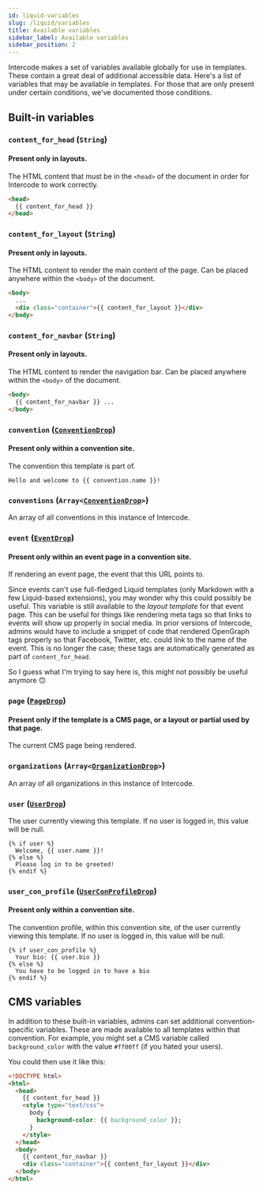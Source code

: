 ```yaml
---
id: liquid-variables
slug: /liquid/variables
title: Available variables
sidebar_label: Available variables
sidebar_position: 2
---
```


Intercode makes a set of variables available globally for use in templates. These contain a great deal of additional
accessible data. Here's a list of variables that may be available in templates. For those that are only present under
certain conditions, we've documented those conditions.

## Built-in variables

### `content_for_head` (`String`)

#### Present only in layouts.

The HTML content that must be in the `<head>` of the document in order for Intercode to work correctly.

```html title="The <head> tag in a layout"
<head>
  {{ content_for_head }}
</head>
```

### `content_for_layout` (`String`)

#### Present only in layouts.

The HTML content to render the main content of the page. Can be placed anywhere within the `<body>` of the document.

```html title="The main body container in a layout"
<body>
  ...
  <div class="container">{{ content_for_layout }}</div>
</body>
```

### `content_for_navbar` (`String`)

#### Present only in layouts.

The HTML content to render the navigation bar. Can be placed anywhere within the `<body>` of the document.

```html title="The body in a layout, showing the placement of the navbar"
<body>
  {{ content_for_navbar }} ...
</body>
```

### `convention` (<code><a href="/docs/liquid/drops/convention-drop">ConventionDrop</a></code>)

#### Present only within a convention site.

The convention this template is part of.

```liquid title="Using the convention name in site content"
Hello and welcome to {{ convention.name }}!
```

### `conventions` (<code>Array&lt;<a href="/docs/liquid/drops/convention-drop">ConventionDrop</a>&gt;</code>)

An array of all conventions in this instance of Intercode.

### `event` (<code><a href="/docs/liquid/drops/event-drop">EventDrop</a></code>)

#### Present only within an event page in a convention site.

If rendering an event page, the event that this URL points to.

Since events can't use full-fledged Liquid templates (only Markdown with a few Liquid-based extensions), you may wonder
why this could possibly be useful. This variable is still available to the _layout template_ for that event page. This
can be useful for things like rendering meta tags so that links to events will show up properly in social media. In prior
versions of Intercode, admins would have to include a snippet of code that rendered OpenGraph tags properly so
that Facebook, Twitter, etc. could link to the name of the event. This is no longer the case; these tags are automatically
generated as part of `content_for_head`.

So I guess what I'm trying to say here is, this might not possibly be useful anymore 🙃

### `page` (<code><a href="/docs/liquid/drops/page-drop">PageDrop</a></code>)

#### Present only if the template is a CMS page, or a layout or partial used by that page.

The current CMS page being rendered.

### `organizations` (<code>Array&lt;<a href="/docs/liquid/drops/organization-drop">OrganizationDrop</a>&gt;</code>)

An array of all organizations in this instance of Intercode.

### `user` (<code><a href="/docs/liquid/drops/user-drop">UserDrop</a></code>)

The user currently viewing this template. If no user is logged in, this value will be null.

```liquid title="Greeting the user"
{% if user %}
  Welcome, {{ user.name }}!
{% else %}
  Please log in to be greeted!
{% endif %}
```

### `user_con_profile` (<code><a href="/docs/liquid/drops/user-con-profile-drop">UserConProfileDrop</a></code>)

#### Present only within a convention site.

The convention profile, within this convention site, of the user currently viewing this template. If no user is logged
in, this value will be null.

```liquid title="Showing the user's bio"
{% if user_con_profile %}
  Your bio: {{ user.bio }}
{% else %}
  You have to be logged in to have a bio
{% endif %}
```

## CMS variables

In addition to these built-in variables, admins can set additional convention-specific variables. These are made
available to all templates within that convention. For example, you might set a CMS variable called `background_color`
with the value `#ff00ff` (if you hated your users).

You could then use it like this:

```html title="Horrible magenta background layout"
<!DOCTYPE html>
<html>
  <head>
    {{ content_for_head }}
    <style type="text/css">
      body {
        background-color: {{ background_color }};
      }
    </style>
  </head>
  <body>
    {{ content_for_navbar }}
    <div class="container">{{ content_for_layout }}</div>
  </body>
</html>
```
